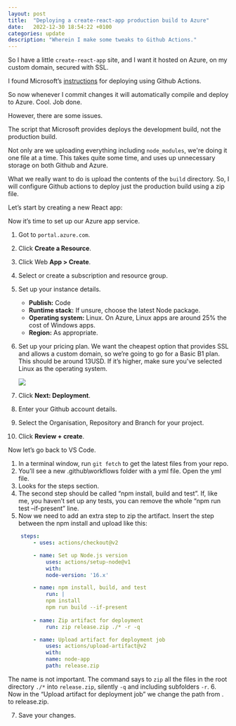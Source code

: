 ```yaml
---
layout: post
title:  "Deploying a create-react-app production build to Azure"
date:   2022-12-30 18:54:22 +0100
categories: update
description: "Wherein I make some tweaks to Github Actions."
---
```

So I have a little ``create-react-app`` site, and I want it hosted on Azure, on my custom domain, secured with SSL.

I found Microsoft’s [instructions](https://azure.microsoft.com/nl-nl/blog/deploy-to-azure-using-github-actions-from-your-favorite-tools/) for deploying using Github Actions.

So now whenever I commit changes it will automatically compile and deploy to Azure. Cool. Job done.

However, there are some issues. 

The script that Microsoft provides deploys the development build, not the production build.

Not only are we uploading everything including `node_modules`, we're doing it one file at a time. This takes quite some time, and uses up unnecessary storage on both Github and Azure.

What we really want to do is upload the contents of the `build` directory.
So, I will configure Github actions to deploy just the production build using a zip file.

Let’s start by creating a new React app:

Now it’s time to set up our Azure app service.
1.	Got to ``portal.azure.com``.
2.	Click **Create a Resource**.
3.	Click Web **App > Create**.
4.	Select or create a subscription and resource group.
5.	Set up your instance details.
    *	**Publish:** Code
    *	**Runtime stack:** If unsure, choose the latest Node package.
    *	**Operating system:** Linux. On Azure, Linux apps are around 25% the cost of Windows apps.
    *	**Region:** As appropriate.
6.	Set up your pricing plan. We want the cheapest option that provides SSL and allows a custom  domain, so we’re going to go for a Basic B1 plan. This should be around 13USD. If it’s higher, make sure you've selected Linux as the operating system. 
 
    <img class='centered' src='/assets/images/azure-plans.png' />

7.	Click **Next: Deployment**.
8.	Enter your Github account details.
9.	Select the Organisation, Repository and Branch for your project.
10.	Click **Review + create**.

Now let’s go back to VS Code.

1.	In a terminal window, run `git fetch` to get the latest files from your repo. 
2.	You’ll see a new .github\workflows folder with a yml file. Open the yml file.
3.	Looks for the steps section.
4.	The second step should be called “npm install, build and test”. If, like me, you haven’t set up any tests, you can remove the whole “npm run test –if-present” line.
5.	Now we need to add an extra step to zip the artifact. Insert the step between the npm install and upload like this:

```yml
    steps:
        - uses: actions/checkout@v2

        - name: Set up Node.js version
            uses: actions/setup-node@v1
            with:
            node-version: '16.x'

        - name: npm install, build, and test
            run: |
            npm install
            npm run build --if-present
        
        - name: Zip artifact for deployment
            run: zip release.zip ./* -r -q

        - name: Upload artifact for deployment job
            uses: actions/upload-artifact@v2
            with:
            name: node-app
            path: release.zip
```

The name is not important. The command says to `zip` all the files in the root directory `./*` into `release.zip`, silently `-q` and including subfolders `-r`.
6.	Now in the “Upload artifact for deployment job” we change the path from . to release.zip.
 
7.	Save your changes. 




